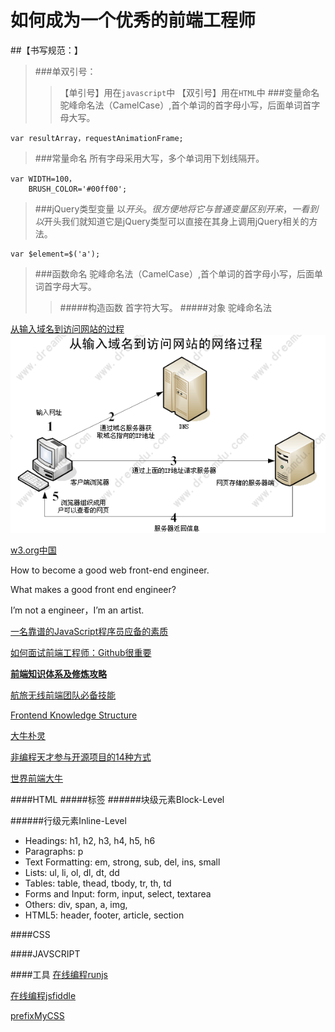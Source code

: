 如何成为一个优秀的前端工程师
===
##【书写规范：】
>###单双引号：
>>【单引号】用在`javascript`中
>>【双引号】用在`HTML`中
>###变量命名
驼峰命名法（CamelCase）,首个单词的首字母小写，后面单词首字母大写。
>
	var resultArray，requestAnimationFrame;

>###常量命名
所有字母采用大写，多个单词用下划线隔开。
>
	var WIDTH=100，
	    BRUSH_COLOR='#00ff00';

>###jQuery类型变量
以$开头。很方便地将它与普通变量区别开来，一看到以$开头我们就知道它是jQuery类型可以直接在其身上调用jQuery相关的方法。
>
	var $element=$('a');

>###函数命名
驼峰命名法（CamelCase）,首个单词的首字母小写，后面单词首字母大写。
>>#####构造函数
首字符大写。
>>#####对象
驼峰命名法

[从输入域名到访问网站的过程](http://www.dreamdu.com/webbuild/internet_process/)
![img](images/internet_process.png)

[w3.org中国](http://www.chinaw3c.org/)

How to become a good web front-end engineer.

What makes a good front end engineer?

I’m not a engineer，I’m an artist.

[一名靠谱的JavaScript程序员应备的素质](http://ourjs.com/detail/52b0fb82d6feceaa0400000b)

[如何面试前端工程师：Github很重要](http://ourjs.com/detail/52c4145d7986593603000009)

[**前端知识体系及修炼攻略**](http://blog.csdn.net/borishuai/article/details/8676573)

[航旅无线前端团队必备技能](https://github.com/jayli/jayli.github.com/issues/16)

[Frontend Knowledge Structure](https://github.com/JacksonTian/fks)

[大牛朴灵](http://html5ify.com/)

[非编程天才参与开源项目的14种方式](http://www.php100.com/html/itnews/it/2012/0420/10275.html)

[世界前端大牛](http://news.cnblogs.com/n/500861/)

####HTML
#####标签
######块级元素Block-Level

######行级元素Inline-Level

+ Headings: h1, h2, h3, h4, h5, h6
+ Paragraphs: p
+ Text Formatting: em, strong, sub, del, ins, small
+ Lists: ul, li, ol, dl, dt, dd
+ Tables: table, thead, tbody, tr, th, td
+ Forms and Input: form, input, select, textarea
+ Others: div, span, a, img, <!---->
+ HTML5: header, footer, article, section

####CSS




####JAVSCRIPT


####工具
[在线编程runjs](http://runjs.cn/)

[在线编程jsfiddle](http://jsfiddle.net/)

[prefixMyCSS](http://prefixmycss.com/)